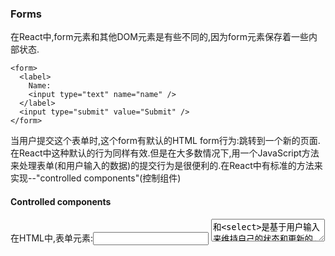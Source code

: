 ### Forms

在React中,form元素和其他DOM元素是有些不同的,因为form元素保存着一些内部状态.

```
<form>
  <label>
    Name:
    <input type="text" name="name" />
  </label>
  <input type="submit" value="Submit" />
</form>
```

当用户提交这个表单时,这个form有默认的HTML form行为:跳转到一个新的页面.在React中这种默认的行为同样有效.但是在大多数情况下,用一个JavaScript方法来处理表单(和用户输入的数据)的提交行为是很便利的.在React中有标准的方法来实现--"controlled components"(控制组件)

#### Controlled components

在HTML中,表单元素:<input> <textarea>和<select>是基于用户输入来维持自己的状态和更新的.在React中,易变的状态通常保存在组件的state中,并且只能通过setState()来更新.(意思是html 表单元素有自己的state,而React中的组件也有state)

我们能够组合上面提到的两种state--使React state成为"单一事实来源".然后渲染form的React组件能够控制用户在form中输入的内容.这样的由React通过这种方式控制表单元素输入被称为"控制组件"

举个例子:如果我们想当表单被提交时,输出name

```
class NameForm extends React.Component {
  constructor(props) {
    super(props);
    this.state = {value: ''};

    this.handleChange = this.handleChange.bind(this);
    this.handleSubmit = this.handleSubmit.bind(this);
  }

  handleChange(event) {
    this.setState({value: event.target.value});
  }

  handleSubmit(event) {
    alert('A name was submitted: ' + this.state.value);
    event.preventDefault();
  }

  render() {
    return (
      <form onSubmit={this.handleSubmit}>
        <label>
          Name:
          <input type="text" value={this.state.value} onChange={this.handleChange} />
        </label>
        <input type="submit" value="Submit" />
      </form>
    );
  }
}
```